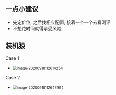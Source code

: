 ## 一点小建议

- 先定价位; 之后找相应配置; 接着一个一个去看测评
- 不想花时间就得承受风险

## 装机猿

Case 1

- <img src="/mnt/data/Learn/MyCheatSheets/Computer/pic/image-20200918112614254.png" alt="image-20200918112614254" style="zoom:80%;" />

Case 2

- <img src="/mnt/data/Learn/MyCheatSheets/Computer/pic/DIY.md" alt="image-20200918112647994" style="zoom:80%;" />
